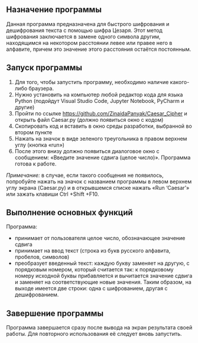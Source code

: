 ## Назначение программы
 Данная программа предназначена для быстрого шифрования и дешифрования текста с помощью шифра Цезаря. Этот метод шифрования заключается в замене одного символа другим, находящимся на некотором расстоянии левее или правее него в алфавите, причем это значение этого расстояния остаётся постоянным.
## Запуск программы
  1. Для того, чтобы запустить программу, необходимо наличие какого-либо браузера. 
  2. Нужно установить на компьютер любой редактор кода для языка Python (подойдут Visual Studio Code, Jupyter Notebook, PyCharm и другие)
  3. Пройти по ссылке https://github.com/ZinaidaPanyak/Caesar_Cipher и открыть файл Caesar.py (должно появиться окно с кодом)
  4. Скопировать код и вставить в окно среды разработки, выбранной во втором пункте 
  5. Нажать на значок в виде зеленого треугольника в правом верхнем углу (кнопка «run»)
  6. После этого внизу должно появиться диалоговое окно с сообщением: «Введите значение сдвига (целое число)». Программа готова к работе.
 
 *Примечание:* в случае, если такого сообщения не появилось, попробуйте нажать на значок с названием программы в левом верхнем углу экрана (Caesar.py) и в открывшемся списке нажать «Run ‘Caesar’» или зажать клавиши Ctrl +Shift +F10.
## Выполнение основных функций
 Программа:
-	принимает от пользователя целое число, обозначающее значение сдвига
-	принимает на ввод текст (строка из букв русского алфавита, пробелов, символов)
-	преобразует введенный текст: каждую букву заменяет на другую, с порядковым номером, который считается так: к порядковому номеру исходной буквы прибавляется и вычитается значение сдвига и заменяет на соответствующие новые значения. Таким образом, на выходе имеется две строки: одна с шифрованием, другая с дешифрованием.
## Завершение программы
Программа завершается сразу после вывода на экран результата своей работы. Для повторного использования её следует вновь запустить.
